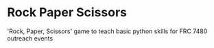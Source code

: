 # Rock Paper Scissors
'Rock, Paper, Scissors' game to teach basic python skills for FRC 7480 outreach events

